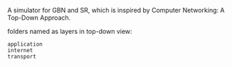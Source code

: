 A simulator for GBN and SR, which is inspired by Computer Networking: A Top-Down Approach. 

folders named as layers in top-down view:

	application
	internet
	transport
